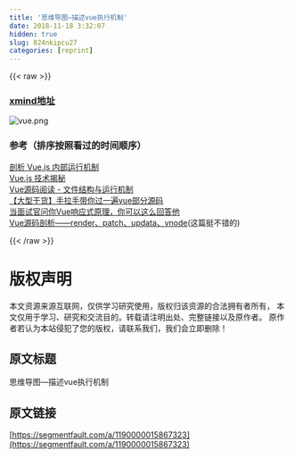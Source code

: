 ```yaml
---
title: '思维导图—描述vue执行机制' 
date: 2018-11-18 3:32:07
hidden: true
slug: 824nkipcu27
categories: [reprint]
---
```


{{< raw >}}
<h3 id="articleHeader0"><a href="https://github.com/zhouatie/read-vue/tree/master/data" rel="nofollow noreferrer" target="_blank">xmind&#x5730;&#x5740;</a></h3><p><span class="img-wrap"><img data-src="/img/remote/1460000015870677?w=3126&amp;h=3144" src="https://static.alili.tech/img/remote/1460000015870677?w=3126&amp;h=3144" alt="vue.png" title="vue.png" style="cursor:pointer;display:inline"></span></p><h3 id="articleHeader1">&#x53C2;&#x8003;&#xFF08;&#x6392;&#x5E8F;&#x6309;&#x7167;&#x770B;&#x8FC7;&#x7684;&#x65F6;&#x95F4;&#x987A;&#x5E8F;&#xFF09;</h3><p><a href="https://juejin.im/book/5a36661851882538e2259c0f/section/5a37bbb35188257d167a4d64" rel="nofollow noreferrer" target="_blank">&#x5256;&#x6790; Vue.js &#x5185;&#x90E8;&#x8FD0;&#x884C;&#x673A;&#x5236;</a><br><a href="https://ustbhuangyi.github.io/vue-analysis/" rel="nofollow noreferrer" target="_blank">Vue.js &#x6280;&#x672F;&#x63ED;&#x79D8;</a><br><a href="https://segmentfault.com/a/1190000015440980">Vue&#x6E90;&#x7801;&#x9605;&#x8BFB; - &#x6587;&#x4EF6;&#x7ED3;&#x6784;&#x4E0E;&#x8FD0;&#x884C;&#x673A;&#x5236;</a><br><a href="https://juejin.im/post/5adff30f518825672d33d596#heading-14" rel="nofollow noreferrer" target="_blank">&#x3010;&#x5927;&#x578B;&#x5E72;&#x8D27;&#x3011;&#x624B;&#x62C9;&#x624B;&#x5E26;&#x4F60;&#x8FC7;&#x4E00;&#x904D;vue&#x90E8;&#x5206;&#x6E90;&#x7801;</a><br><a href="https://juejin.im/post/5adf0085518825673123da9a" rel="nofollow noreferrer" target="_blank">&#x5F53;&#x9762;&#x8BD5;&#x5B98;&#x95EE;&#x4F60;Vue&#x54CD;&#x5E94;&#x5F0F;&#x539F;&#x7406;&#xFF0C;&#x4F60;&#x53EF;&#x4EE5;&#x8FD9;&#x4E48;&#x56DE;&#x7B54;&#x4ED6;</a><br><a href="https://juejin.im/post/5b28f54be51d45587f49fd41" rel="nofollow noreferrer" target="_blank">Vue&#x6E90;&#x7801;&#x5256;&#x6790;&#x2014;&#x2014;render&#x3001;patch&#x3001;updata&#x3001;vnode</a>(&#x8FD9;&#x7BC7;&#x633A;&#x4E0D;&#x9519;&#x7684;)</p>
{{< /raw >}}

# 版权声明
本文资源来源互联网，仅供学习研究使用，版权归该资源的合法拥有者所有，
本文仅用于学习、研究和交流目的。转载请注明出处、完整链接以及原作者。
原作者若认为本站侵犯了您的版权，请联系我们，我们会立即删除！

## 原文标题
思维导图—描述vue执行机制

## 原文链接
[https://segmentfault.com/a/1190000015867323](https://segmentfault.com/a/1190000015867323)

